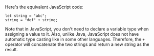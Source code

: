 Here's the equivalent JavaScript code:
```
let string = "abc";
string = "def" + string;
``` 
Note that in JavaScript, you don't need to declare a variable type when assigning a value to it. Also, unlike Java, JavaScript does not have automatic type casting like in some other languages. Therefore, the `+` operator will concatenate the two strings and return a new string as the result.

